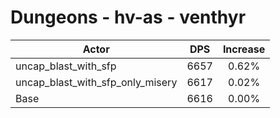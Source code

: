 # Dungeons - hv-as - venthyr
| Actor | DPS | Increase |
|---|:---:|:---:|
|uncap_blast_with_sfp|6657|0.62%|
|uncap_blast_with_sfp_only_misery|6617|0.02%|
|Base|6616|0.00%|
